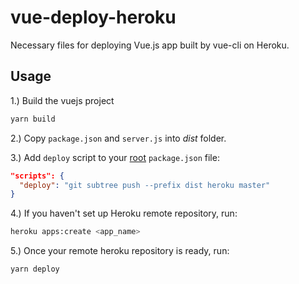 # vue-deploy-heroku
Necessary files for deploying Vue.js app built by vue-cli on Heroku.
## Usage
1.) Build the vuejs project
```bash
yarn build
```
2.) Copy `package.json` and `server.js` into *dist* folder.

3.) Add `deploy` script to your <u>root</u> `package.json` file:
```json
"scripts": {
  "deploy": "git subtree push --prefix dist heroku master"
}
```
4.) If you haven't set up Heroku remote repository, run:
```bash
heroku apps:create <app_name>
```
5.) Once your remote heroku repository is ready, run:
```bash
yarn deploy
```
